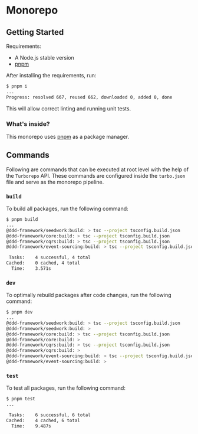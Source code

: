 # Monorepo

## Getting Started

Requirements:

- A Node.js stable version
- [pnpm](https://pnpm.io/)

After installing the requirements, run:

```sh
$ pnpm i
...
Progress: resolved 667, reused 662, downloaded 0, added 0, done
```

This will allow correct linting and running unit tests.

### What's inside?

This monorepo uses [pnpm](https://pnpm.io/) as a package manager.

## Commands

Following are commands that can be executed at root level with the help of the `Turborepo` API. These commands are configured inside the `turbo.json` file and serve as the monorepo pipeline.

### `build`

To build all packages, run the following command:

```sh
$ pnpm build
...
@ddd-framework/seedwork:build: > tsc --project tsconfig.build.json
@ddd-framework/core:build: > tsc --project tsconfig.build.json
@ddd-framework/cqrs:build: > tsc --project tsconfig.build.json
@ddd-framework/event-sourcing:build: > tsc --project tsconfig.build.json

 Tasks:    4 successful, 4 total
Cached:    0 cached, 4 total
  Time:    3.571s 
```

### `dev`

To optimally rebuild packages after code changes, run the following command:

```sh
$ pnpm dev
...
@ddd-framework/seedwork:build: > tsc --project tsconfig.build.json
@ddd-framework/seedwork:build: >
@ddd-framework/core:build: > tsc --project tsconfig.build.json
@ddd-framework/core:build: >
@ddd-framework/cqrs:build: > tsc --project tsconfig.build.json
@ddd-framework/cqrs:build: >
@ddd-framework/event-sourcing:build: > tsc --project tsconfig.build.json
@ddd-framework/event-sourcing:build: >
```

### `test`

To test all packages, run the following command:

```sh
$ pnpm test
...

 Tasks:    6 successful, 6 total
Cached:    4 cached, 6 total
  Time:    9.487s 
```
